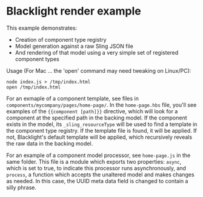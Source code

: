 Blacklight render example
=========================

This example demonstrates:
- Creation of component type registry
- Model generation against a raw Sling JSON file
- And rendering of that model using a very simple set of registered component types

Usage (For Mac ... the 'open' command may need tweaking on Linux/PC): 

	node index.js > /tmp/index.html
	open /tmp/index.html

For an exmaple of a component template, see files in `components/mycompany/pages/home-page/`.  In the `home-page.hbs` file, you'll see examples of the `{{component [path]}}` directive, which will look for a component at the specified path in the backing model.  If the component exists in the model, its `_sling_resourceType` will be used to find a template in the component type registry.  If the template file is found, it will be applied.  If not, Blacklight's default template will be applied, which recursively reveals the raw data in the backing model.

For an example of a component model processor, see `home-page.js` in the same folder.  This file is a module which exports two properties: `async`, which is set to true, to indicate this processor runs asynchronously, and `process`, a function which accepts the unaltered model and makes changes as needed.  In this case, the UUID meta data field is changed to contain a silly phrase.

